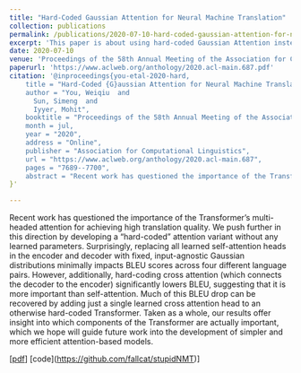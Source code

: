 ```yaml
---
title: "Hard-Coded Gaussian Attention for Neural Machine Translation"
collection: publications
permalink: /publications/2020-07-10-hard-coded-gaussian-attention-for-nmt-number-1
excerpt: 'This paper is about using hard-coded Gaussian Attention instead of learned Multi-headed Attention in Transformer in Neural Machine Translation.'
date: 2020-07-10
venue: 'Proceedings of the 58th Annual Meeting of the Association for Computational Linguistics'
paperurl: 'https://www.aclweb.org/anthology/2020.acl-main.687.pdf'
citation: '@inproceedings{you-etal-2020-hard,
    title = "Hard-Coded {G}aussian Attention for Neural Machine Translation",
    author = "You, Weiqiu  and
      Sun, Simeng  and
      Iyyer, Mohit",
    booktitle = "Proceedings of the 58th Annual Meeting of the Association for Computational Linguistics",
    month = jul,
    year = "2020",
    address = "Online",
    publisher = "Association for Computational Linguistics",
    url = "https://www.aclweb.org/anthology/2020.acl-main.687",
    pages = "7689--7700",
    abstract = "Recent work has questioned the importance of the Transformer{'}s multi-headed attention for achieving high translation quality. We push further in this direction by developing a hard-coded attention variant without any learned parameters. Surprisingly, replacing all learned self-attention heads in the encoder and decoder with fixed, input-agnostic Gaussian distributions minimally impacts BLEU scores across four different language pairs. However, additionally, hard-coding cross attention (which connects the decoder to the encoder) significantly lowers BLEU, suggesting that it is more important than self-attention. Much of this BLEU drop can be recovered by adding just a single learned cross attention head to an otherwise hard-coded Transformer. Taken as a whole, our results offer insight into which components of the Transformer are actually important, which we hope will guide future work into the development of simpler and more efficient attention-based models.",
}'

---
```

Recent work has questioned the importance of the Transformer’s multi-headed attention for achieving high translation quality. We push further in this direction by developing a “hard-coded” attention variant without any learned parameters. Surprisingly, replacing all learned self-attention heads in the encoder and decoder with fixed, input-agnostic Gaussian distributions minimally impacts BLEU scores across four different language pairs. However, additionally, hard-coding cross attention (which connects the decoder to the encoder) significantly lowers BLEU, suggesting that it is more important than self-attention. Much of this BLEU drop can be recovered by adding just a single learned cross attention head to an otherwise hard-coded Transformer. Taken as a whole, our results offer insight into which components of the Transformer are actually important, which we hope will guide future work into the development of simpler and more efficient attention-based models.

\[[pdf](https://www.aclweb.org/anthology/2020.acl-main.687.pdf)\] \[code](https://github.com/fallcat/stupidNMT)\]
